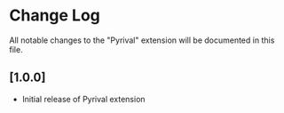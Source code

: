 # Change Log

All notable changes to the "Pyrival" extension will be documented in this file.


## [1.0.0]

- Initial release of Pyrival extension